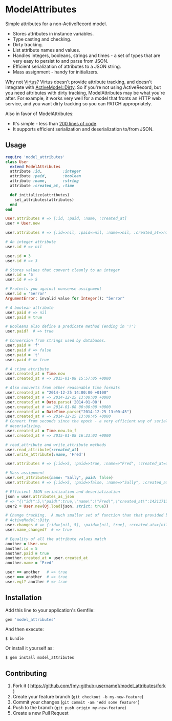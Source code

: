 # ModelAttributes

Simple attributes for a non-ActiveRecord model.

 - Stores attributes in instance variables.
 - Type casting and checking.
 - Dirty tracking.
 - List attribute names and values.
 - Handles integers, booleans, strings and times - a set of types that are very
   easy to persist to and parse from JSON.
 - Efficient serialization of attributes to a JSON string.
 - Mass assignment - handy for initializers.

Why not [Virtus][virtus-gem]?  Virtus doesn't provide attribute tracking, and
doesn't integrate with [ActiveModel::Dirty][am-dirty].  So if you're not using
ActiveRecord, but you need attributes with dirty tracking, ModelAttributes may be
what you're after.  For example, it works very well for a model that fronts an
HTTP web service, and you want dirty tracking so you can PATCH appropriately.

Also in favor of ModelAttributes:

 - It's simple - less than [200 lines of code][source].
 - It supports efficient serialization and deserialization to/from JSON.

[virtus-gem]:https://github.com/solnic/virtus
[am-dirty]:https://github.com/rails/rails/blob/v3.0.20/activemodel/lib/active_model/dirty.rb
[source]:https://github.int.yammer.com/yammer/model_attributes/blob/master/lib/model_attributes.rb

## Usage

```ruby
require 'model_attributes'
class User
  extend ModelAttributes
  attribute :id,         :integer
  attribute :paid,       :boolean
  attribute :name,       :string
  attribute :created_at, :time

  def initialize(attributes)
    set_attributes(attributes)
  end
end

User.attributes # => [:id, :paid, :name, :created_at]
user = User.new

user.attributes # => {:id=>nil, :paid=>nil, :name=>nil, :created_at=>nil}

# An integer attribute
user.id # => nil

user.id = 3
user.id # => 3

# Stores values that convert cleanly to an integer
user.id = '5'
user.id # => 5

# Protects you against nonsense assignment
user.id = '5error'
ArgumentError: invalid value for Integer(): "5error"

# A boolean attribute
user.paid # => nil
user.paid = true

# Booleans also define a predicate method (ending in '?')
user.paid?  # => true

# Conversion from strings used by databases.
user.paid = 'f'
user.paid # => false
user.paid = 't'
user.paid # => true

# A :time attribute
user.created_at = Time.now
user.created_at # => 2015-01-08 15:57:05 +0000

# Also converts from other reasonable time formats
user.created_at = "2014-12-25 14:00:00 +0100"
user.created_at # => 2014-12-25 13:00:00 +0000
user.created_at = Date.parse('2014-01-08')
user.created_at # => 2014-01-08 00:00:00 +0000
user.created_at = DateTime.parse("2014-12-25 13:00:45")
user.created_at # => 2014-12-25 13:00:45 +0000
# Convert from seconds since the epoch - a very efficient way of serializing and
# deserializing.
user.created_at = Time.now.to_f
user.created_at # => 2015-01-08 16:23:02 +0000

# read_attribute and write_attribute methods
user.read_attribute(:created_at)
user.write_attribute(:name, 'Fred')

user.attributes # => {:id=>5, :paid=>true, :name=>"Fred", :created_at=>2015-01-08 15:57:05 +0000}

# Mass assignment
user.set_attributes(name: "Sally", paid: false)
user.attributes # => {:id=>5, :paid=>false, :name=>"Sally", :created_at=>2015-01-08 15:57:05 +0000}

# Efficient JSON serialization and deserialization
json = user.attributes_as_json
# => "{\"id\":5,\"paid\":true,\"name\":\"Fred\",\"created_at\":1421171317.76286}"
user2 = User.new(Oj.load(json, strict: true))

# Change tracking.  A much smaller set of function than that provided by
# ActiveModel::Dity.
user.changes # => {:id=>[nil, 5], :paid=>[nil, true], :created_at=>[nil, 2015-01-08 15:57:05 +0000], :name=>[nil, "Fred"]}
user.name_changed?  # => true

# Equality of all the attribute values match
another = User.new
another.id = 5
another.paid = true
another.created_at = user.created_at
another.name = 'Fred'

user == another   # => true
user === another  # => true
user.eql? another # => true
```

## Installation

Add this line to your application's Gemfile:

```ruby
gem 'model_attributes'
```

And then execute:

    $ bundle

Or install it yourself as:

    $ gem install model_attributes

## Contributing

1. Fork it ( https://github.com/[my-github-username]/model_attributes/fork )
2. Create your feature branch (`git checkout -b my-new-feature`)
3. Commit your changes (`git commit -am 'Add some feature'`)
4. Push to the branch (`git push origin my-new-feature`)
5. Create a new Pull Request
